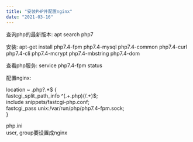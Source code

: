 ```yaml
---
title: "安装PHP并配置nginx"
date: "2021-03-16"
---
```


查询php的最新版本: apt search php7

安装: apt-get install php7.4-fpm php7.4-mysql php7.4-common php7.4-curl php7.4-cli php7.4-mcrypt php7.4-mbstring php7.4-dom

查看php服务: service php7.4-fpm status

配置nginx:

location ~ .php?.\*$ {  
  fastcgi\_split\_path\_info ^(.+.php)(/.+)$;  
  include snippets/fastcgi-php.conf;  
  fastcgi\_pass unix:/var/run/php/php7.4-fpm.sock;  
}

php.ini  
user, group要设置成nginx
